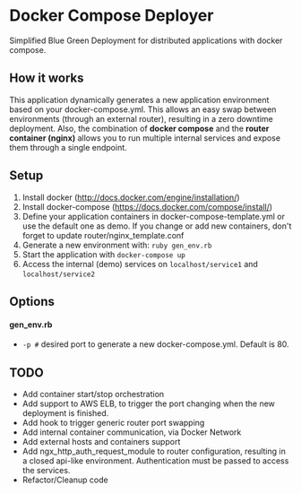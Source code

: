 # Docker Compose Deployer
Simplified Blue Green Deployment for distributed applications with docker compose.

## How it works

This application dynamically generates a new application environment based on your docker-compose.yml. This allows an easy swap between environments (through an external router), resulting in a zero downtime deployment. Also, the combination of **docker compose** and the **router container (nginx)** allows you to run multiple internal services and expose them through a single endpoint.

## Setup
1. Install docker (http://docs.docker.com/engine/installation/)
2. Install docker-compose (https://docs.docker.com/compose/install/)
3. Define your application containers in docker-compose-template.yml or use the default one as demo. If you change or add new containers, don't forget to update router/nginx_template.conf
4. Generate a new environment with: `ruby gen_env.rb`
5. Start the application with `docker-compose up`
6. Access the internal (demo) services on `localhost/service1` and `localhost/service2`

## Options

#### gen_env.rb
- `-p #` desired port to generate a new docker-compose.yml. Default is 80.

## TODO

- Add container start/stop orchestration
- Add support to AWS ELB, to trigger the port changing when the new deployment is finished.
- Add hook to trigger generic router port swapping
- Add internal container communication, via Docker Network
- Add external hosts and containers support
- Add ngx_http_auth_request_module to router configuration, resulting in a closed api-like environment. Authentication must be passed to access the services.
- Refactor/Cleanup code

